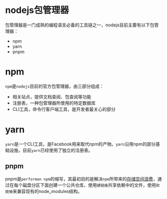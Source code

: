 # nodejs包管理器

包管理器是一门成熟的编程语言必备的工具链之一，nodejs目前主要有以下包管理器：

- npm
- yarn
- pnpm
# npm

`npm`是`nodejs`目前的官方包管理器，由三部分组成：

- 相关站点，提供文档查阅、包查阅等功能
- 注册表，一种包管理器所使用的特定数据库
- CLI工具，命令行客户端工具，是开发者最关心的部分

# yarn

`yarn`是一个CLI工具，是Facebook用来取代npm的产物。`yarn`沿用npm的部分基础设施，目前`yarn`已经使用了独立的注册表。

## pnpm

pnpm是`performan npm`的缩写，其最初目的是解决`npm`所带来的[存储空间浪费](https://pnpm.io/zh/motivation#%E8%8A%82%E7%9C%81%E7%A3%81%E7%9B%98%E7%A9%BA%E9%97%B4)，通过在每个磁盘分区下面创建一个公共仓库，使用`硬链接`共享依赖中的文件，使用`软链接`来兼容现有的node_modules结构。